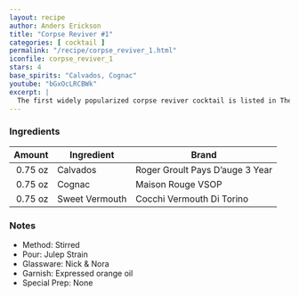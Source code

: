 ```yaml
---
layout: recipe
author: Anders Erickson
title: "Corpse Reviver #1"
categories: [ cocktail ]
permalink: "/recipe/corpse_reviver_1.html"
iconfile: corpse_reviver_1
stars: 4
base_spirits: "Calvados, Cognac"
youtube: "bGxOcLRCBWk"
excerpt: |
  The first widely popularized corpse reviver cocktail is listed in The Savoy Cocktail Book and is a cognac-based cocktail that calls for two parts cognac, one part Calvados or apple brandy, and one part Italian vermouth. In bartender Craddock's notes he says "To be taken before 11AM, or whenever steam or energy is needed".
---
```


### Ingredients

|  Amount | Ingredient     | Brand                           |
| ------: | -------------- | ------------------------------- |
| 0.75 oz | Calvados       | Roger Groult Pays D’auge 3 Year |
| 0.75 oz | Cognac         | Maison Rouge VSOP               |
| 0.75 oz | Sweet Vermouth | Cocchi Vermouth Di Torino       |

### Notes

- Method: Stirred
- Pour: Julep Strain
- Glassware: Nick & Nora
- Garnish: Expressed orange oil
- Special Prep: None

